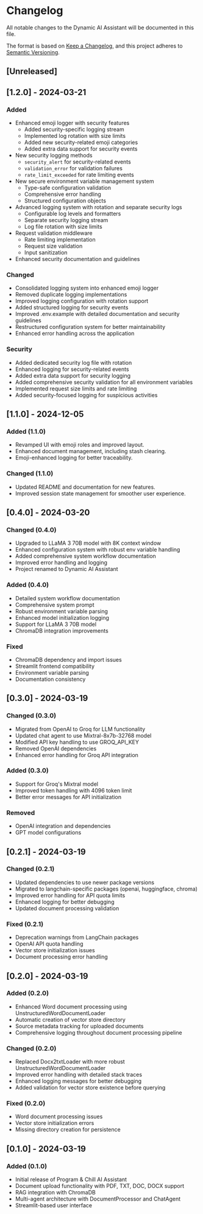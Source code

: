 # Changelog

All notable changes to the Dynamic AI Assistant will be documented in this file.

The format is based on [Keep a Changelog](https://keepachangelog.com/en/1.0.0/),
and this project adheres to [Semantic Versioning](https://semver.org/spec/v2.0.0.html).

## [Unreleased]

## [1.2.0] - 2024-03-21

### Added

- Enhanced emoji logger with security features
  - Added security-specific logging stream
  - Implemented log rotation with size limits
  - Added new security-related emoji categories
  - Added extra data support for security events
- New security logging methods
  - `security_alert` for security-related events
  - `validation_error` for validation failures
  - `rate_limit_exceeded` for rate limiting events
- New secure environment variable management system
  - Type-safe configuration validation
  - Comprehensive error handling
  - Structured configuration objects
- Advanced logging system with rotation and separate security logs
  - Configurable log levels and formatters
  - Separate security logging stream
  - Log file rotation with size limits
- Request validation middleware
  - Rate limiting implementation
  - Request size validation
  - Input sanitization
- Enhanced security documentation and guidelines

### Changed

- Consolidated logging system into enhanced emoji logger
- Removed duplicate logging implementations
- Improved logging configuration with rotation support
- Added structured logging for security events
- Improved .env.example with detailed documentation and security guidelines
- Restructured configuration system for better maintainability
- Enhanced error handling across the application

### Security

- Added dedicated security log file with rotation
- Enhanced logging for security-related events
- Added extra data support for security logging
- Added comprehensive security validation for all environment variables
- Implemented request size limits and rate limiting
- Added security-focused logging for suspicious activities

## [1.1.0] - 2024-12-05

### Added (1.1.0)

- Revamped UI with emoji roles and improved layout.
- Enhanced document management, including stash clearing.
- Emoji-enhanced logging for better traceability.

### Changed (1.1.0)

- Updated README and documentation for new features.
- Improved session state management for smoother user experience.

## [0.4.0] - 2024-03-20

### Changed (0.4.0)

- Upgraded to LLaMA 3 70B model with 8K context window
- Enhanced configuration system with robust env variable handling
- Added comprehensive system workflow documentation
- Improved error handling and logging
- Project renamed to Dynamic AI Assistant

### Added (0.4.0)

- Detailed system workflow documentation
- Comprehensive system prompt
- Robust environment variable parsing
- Enhanced model initialization logging
- Support for LLaMA 3 70B model
- ChromaDB integration improvements

### Fixed

- ChromaDB dependency and import issues
- Streamlit frontend compatibility
- Environment variable parsing
- Documentation consistency

## [0.3.0] - 2024-03-19

### Changed (0.3.0)

- Migrated from OpenAI to Groq for LLM functionality
- Updated chat agent to use Mixtral-8x7b-32768 model
- Modified API key handling to use GROQ_API_KEY
- Removed OpenAI dependencies
- Enhanced error handling for Groq API integration

### Added (0.3.0)

- Support for Groq's Mixtral model
- Improved token handling with 4096 token limit
- Better error messages for API initialization

### Removed

- OpenAI integration and dependencies
- GPT model configurations

## [0.2.1] - 2024-03-19

### Changed (0.2.1)

- Updated dependencies to use newer package versions
- Migrated to langchain-specific packages (openai, huggingface, chroma)
- Improved error handling for API quota limits
- Enhanced logging for better debugging
- Updated document processing validation

### Fixed (0.2.1)

- Deprecation warnings from LangChain packages
- OpenAI API quota handling
- Vector store initialization issues
- Document processing error handling

## [0.2.0] - 2024-03-19

### Added (0.2.0)

- Enhanced Word document processing using UnstructuredWordDocumentLoader
- Automatic creation of vector store directory
- Source metadata tracking for uploaded documents
- Comprehensive logging throughout document processing pipeline

### Changed (0.2.0)

- Replaced Docx2txtLoader with more robust UnstructuredWordDocumentLoader
- Improved error handling with detailed stack traces
- Enhanced logging messages for better debugging
- Added validation for vector store existence before querying

### Fixed (0.2.0)

- Word document processing issues
- Vector store initialization errors
- Missing directory creation for persistence

## [0.1.0] - 2024-03-19

### Added (0.1.0)

- Initial release of Program & Chill AI Assistant
- Document upload functionality with PDF, TXT, DOC, DOCX support
- RAG integration with ChromaDB
- Multi-agent architecture with DocumentProcessor and ChatAgent
- Streamlit-based user interface
